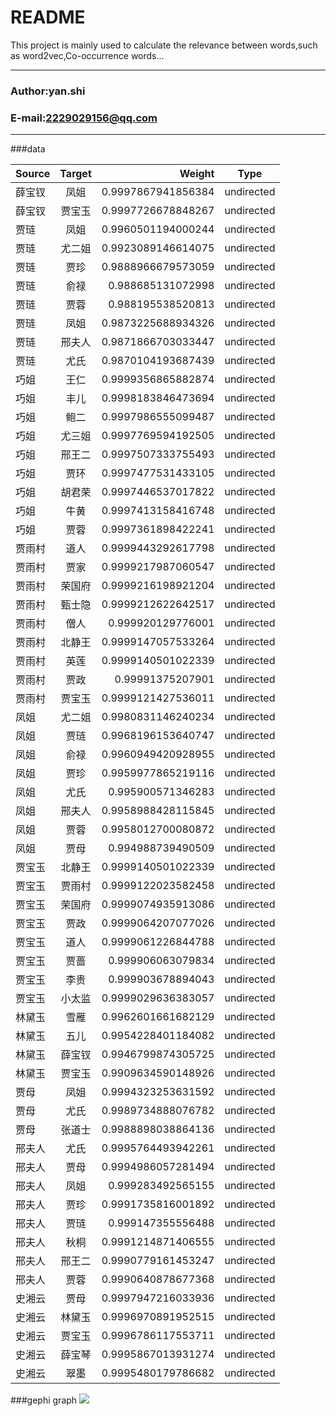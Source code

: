 README
===========================
This project is mainly used to calculate the relevance between words,such as word2vec,Co-occurrence words...
****
### Author:yan.shi
### E-mail:2229029156@qq.com
****
###data

Source|Target|Weight|Type
| ---------- |:-----------:| -------------------:| :-----------:|
|薛宝钗|凤姐|0.9997867941856384|undirected|
|薛宝钗|贾宝玉|0.9997726678848267|undirected|
|贾琏|凤姐|0.9960501194000244|undirected|
|贾琏|尤二姐|0.9923089146614075|undirected|
|贾琏|贾珍|0.9888966679573059|undirected|
|贾琏|俞禄|0.988685131072998|undirected|
|贾琏|贾蓉|0.988195538520813|undirected|
|贾琏|凤姐|0.9873225688934326|undirected|
|贾琏|邢夫人|0.9871866703033447|undirected|
|贾琏|尤氏|0.9870104193687439|undirected|
|巧姐|王仁|0.9999356865882874|undirected|
|巧姐|丰儿|0.9998183846473694|undirected|
|巧姐|鲍二|0.9997986555099487|undirected|
|巧姐|尤三姐|0.9997769594192505|undirected|
|巧姐|邢王二|0.9997507333755493|undirected|
|巧姐|贾环|0.9997477531433105|undirected|
|巧姐|胡君荣|0.9997446537017822|undirected|
|巧姐|牛黄|0.9997413158416748|undirected|
|巧姐|贾蓉|0.9997361898422241|undirected|
|贾雨村|道人|0.9999443292617798|undirected|
|贾雨村|贾家|0.9999217987060547|undirected|
|贾雨村|荣国府|0.9999216198921204|undirected|
|贾雨村|甄士隐|0.9999212622642517|undirected|
|贾雨村|僧人|0.999920129776001|undirected|
|贾雨村|北静王|0.9999147057533264|undirected|
|贾雨村|英莲|0.9999140501022339|undirected|
|贾雨村|贾政|0.99991375207901|undirected|
|贾雨村|贾宝玉|0.9999121427536011|undirected|
|凤姐|尤二姐|0.9980831146240234|undirected|
|凤姐|贾琏|0.9968196153640747|undirected|
|凤姐|俞禄|0.9960949420928955|undirected|
|凤姐|贾珍|0.9959977865219116|undirected|
|凤姐|尤氏|0.995900571346283|undirected|
|凤姐|邢夫人|0.9958988428115845|undirected|
|凤姐|贾蓉|0.9958012700080872|undirected|
|凤姐|贾母|0.994988739490509|undirected|
|贾宝玉|北静王|0.9999140501022339|undirected|
|贾宝玉|贾雨村|0.9999122023582458|undirected|
|贾宝玉|荣国府|0.9999074935913086|undirected|
|贾宝玉|贾政|0.9999064207077026|undirected|
|贾宝玉|道人|0.9999061226844788|undirected|
|贾宝玉|贾蔷|0.999906063079834|undirected|
|贾宝玉|李贵|0.999903678894043|undirected|
|贾宝玉|小太监|0.9999029636383057|undirected|
|林黛玉|雪雁|0.9962601661682129|undirected|
|林黛玉|五儿|0.9954228401184082|undirected|
|林黛玉|薛宝钗|0.9946799874305725|undirected|
|林黛玉|贾宝玉|0.9909634590148926|undirected|
|贾母|凤姐|0.9994323253631592|undirected|
|贾母|尤氏|0.9989734888076782|undirected|
|贾母|张道士|0.9988898038864136|undirected|
|邢夫人|尤氏|0.9995764493942261|undirected|
|邢夫人|贾母|0.9994986057281494|undirected|
|邢夫人|凤姐|0.999283492565155|undirected|
|邢夫人|贾珍|0.9991735816001892|undirected|
|邢夫人|贾琏|0.999147355556488|undirected|
|邢夫人|秋桐|0.9991214871406555|undirected|
|邢夫人|邢王二|0.9990779161453247|undirected|
|邢夫人|贾蓉|0.9990640878677368|undirected|
|史湘云|贾母|0.9997947216033936|undirected|
|史湘云|林黛玉|0.9996970891952515|undirected|
|史湘云|贾宝玉|0.9996786117553711|undirected|
|史湘云|薛宝琴|0.9995867013931274|undirected|
|史湘云|翠墨|0.9995480179786682|undirected|

###gephi graph
![](https://github.com/jiangnanboy/similarity_words/result/gephi.png)

